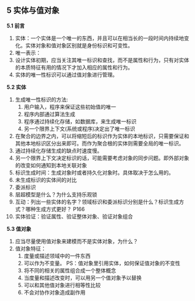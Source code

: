 ## **5 实体与值对象**

**5.1 前言**

1. 实体：一个实体是一个唯一的东西，并且可以在相当长的一段时间内持续地变化。实体对象和值对象区别就是身份标识和可变性。
2. 唯一表示：
3. 设计实体初期，应当关注其唯一标识和查找，而不是属性和行为，只有对实体的本质特征有用的情况下才加入相应的属性和行为。
4. 实体的唯一性标识可以通过值对象进行管理。

**5.2 实体**

1. 生成唯一性标识的方法:
    1. 用户输入，程序来保证这些初始值的唯一
    2. 程序内部通过算法生成
    3. 程序通过持续化存储，如数据库，来生成唯一标识
    4. 另一个限界上下文(系统或程序)决定出了唯一标识
2. 在聚合的边界之内，可以将缩短后的标识作为实体的本地标识，只需要保证和其他本地标识区分出来即可。而作为聚合根的实体则需要全局的唯一标识。
3. 通过持续化存储生成的缺点时速度慢。
4. 另一个限界上下文决定标识的话，可能需要考虑对象的同步问题。即外部对象的改变如何通知到本地关联对象
5. 标识生成时间：生成对象时或者持久化对象时。具体取决于怎么用的。
6. 未生成标识的实体间的对比
7. 委派标识
8. 层超模型是什么？为什么支持乐观锁
9. 互动：列出一些实体的名字？领域标识和委派标识分别是什么？标识生成方式？哪种生成方式更好？ P166
10. 实体验证：验证属性、验证整体对象、验证对象组合

**5.3 值对象**

1. 应当尽量使用值对象来建模而不是实体对象，为什么？
2. 值对象特征：
    1. 度量或描述领域中的一件东西
    2. 可以作为不变量。  PS：值对象里引用实体，如何保证值对象的不变性
    3. 将不同的相关的属性组合成一个整体概念
    4. 当度量和描述改变时，可以用另一个值对象予以替换
    5. 可以和其他值对象进行相等性比较
    6. 不会对协作对象造成副作用






